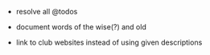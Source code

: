 - resolve all @todos

- document words of the wise(?) and old

- link to club websites instead of using given descriptions
